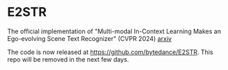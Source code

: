 # E2STR

The official implementation of "Multi-modal In-Context Learning Makes an Ego-evolving Scene Text Recognizer" (CVPR 2024) [arxiv](https://arxiv.org/pdf/2311.13120.pdf)  

The code is now released at https://github.com/bytedance/E2STR.
This repo will be removed in the next few days.
